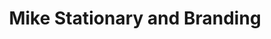 ---
title: "Mike Stationary and Branding"
url: /accra/mike-stationary-and-branding/
shop: copyshop
---